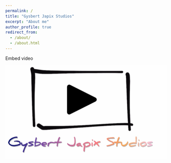 ```yaml
---
permalink: /
title: "Gysbert Japix Studios"
excerpt: "About me"
author_profile: true
redirect_from: 
  - /about/
  - /about.html
---
```


Embed video

![](/images/gysbertjapix.png)


